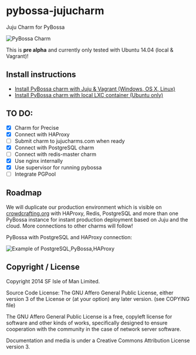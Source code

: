 pybossa-jujucharm
=================

Juju Charm for PyBossa

![PyBossa Charm](http://i.imgur.com/5cqgQRQ.jpg)

This is **pre alpha** and currently only tested with Ubuntu 14.04 (local & Vagrant)!

## Install instructions

* [Install PyBossa charm with Juju & Vagrant (Windows, OS X, Linux)](INSTALL-Vagrant-trusty.md)
* [Install PyBossa charm with local LXC container (Ubuntu only)](INSTALL-local-trusty.md)

## TO DO:
- [x] Charm for Precise
- [x] Connect with HAProxy
- [ ] Submit charm to jujucharms.com when ready
- [x] Connect with PostgreSQL charm
- [ ] Connect with redis-master charm
- [x] Use nginx internally
- [x] Use supervisor for running pybossa
- [ ] Integrate PGPool

## Roadmap

We will duplicate our production environment which is visible on
[crowdcrafting.org](http://crowdcrafting.org) with HAProxy, Redis, PostgreSQL
and more than one PyBossa instance for instant production deployment based on
Juju and the cloud. More connections to other charms will follow!

PyBossa with PostgreSQL and HAProxy connection:

![Example of PostgreSQL,PyBossa,HAProxy](http://i.imgur.com/FqqX3bB.png)

## Copyright / License

Copyright 2014 SF Isle of Man Limited. 

Source Code License: The GNU Affero General Public License, either version 3 of the License
or (at your option) any later version. (see COPYING file)

The GNU Affero General Public License is a free, copyleft license for
software and other kinds of works, specifically designed to ensure
cooperation with the community in the case of network server software.

Documentation and media is under a Creative Commons Attribution License version
3.